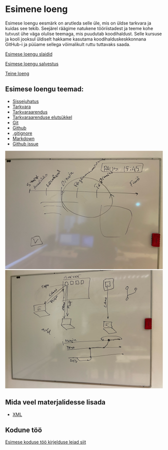 # Esimene loeng

Esimese loengu eesmärk on arutleda selle üle, mis on üldse tarkvara ja kuidas see tekib. Seejärel räägime natukene tööriistadest ja teeme kohe tutvust ühe väga olulise teemaga, mis puudutab koodihaldust. Selle kursuse ja kooli jooksul üldiselt hakkame kasutama koodihalduskeskkonnana GitHub-i ja püüame sellega võimalikult ruttu tuttavaks saada.

[Esimese loengu slaidid](files/slaidid_01.pdf)

[Esimese loengu salvestus]()

[Teine loeng](../loeng_02/about.md)

## Esimese loengu teemad:

- [Sissejuhatus](../../concepts/sissejuhatus/about.md)
- [Tarkvara](../../concepts/tarkvara/about.md)
- [Tarkvaraarendus](../../concepts/tarkvaraarendus/about.md)
- [Tarkvaraarenduse elutsükkel](../../concepts/SDLC/about.md)
- [Git](../../concepts/git/about.md)
- [Github](../../concepts/github/about.md)
- [.gitignore](../../concepts/gitignore/about.md)
- [Markdown](../../concepts/markdown/about.md)
- [Github issue](../../concepts/githubIssue/about.md)
 
![Tarkvaraarenduse elutsükkel](files/image1.jpeg)
![Git](files/image0.jpeg)

## Mida veel materjalidesse lisada

- [XML](https://github.com/tluhk/Programmeerimine_I/blob/master/concepts/xml/about.md)

## Kodune töö

[Esimese koduse töö kirjelduse leiad siit](../../docs/kodusedtood/kodune_01.md)
